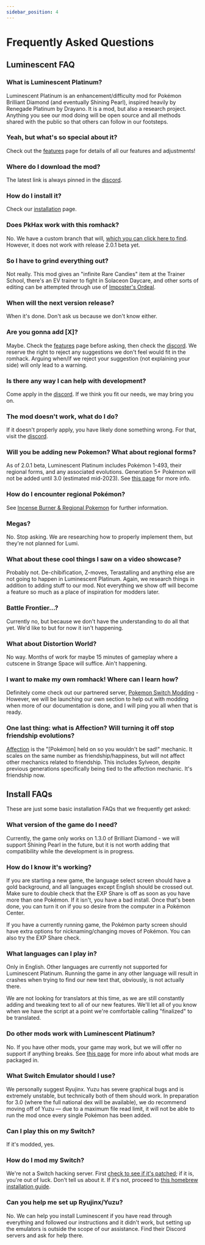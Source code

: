 ```yaml
---
sidebar_position: 4
---
```


# Frequently Asked Questions

## Luminescent FAQ

### What is Luminescent Platinum?
Luminescent Platinum is an enhancement/difficulty mod for Pokémon Brilliant Diamond (and eventually Shining Pearl), inspired heavily by Renegade Platinum by Drayano. It is a mod, but also a research project. Anything you see our mod doing will be open source and all methods shared with the public so that others can follow in our footsteps.

### Yeah, but what's so special about it?

Check out the [features](./features) page for details of all our features and adjustments!

### Where do I download the mod?

The latest link is always pinned in the [discord](https://discord.gg/luminescent).

### How do I install it?

Check our [installation](./category/installation) page.

### Does PkHax work with this romhack?

No. We have a custom branch that will, [which you can click here to find](https://github.com/hp3721/PKHeX-Luminescent/releases/). However, it does not work with release 2.0.1 beta yet.

### So I have to grind everything out?

Not really. This mod gives an "infinite Rare Candies" item at the Trainer School, there's an EV trainer to fight in Solaceon Daycare, and other sorts of editing can be attempted through use of [Imposter's Ordeal](https://github.com/Nifyr/Imposters-Ordeal/).

### When will the next version release?

When it's done. Don't ask us because we don't know either.

### Are you gonna add [X]?

Maybe. Check the [features](./features) page before asking, then check the [discord](https://discord.gg/luminescent). We reserve the right to reject any suggestions we don't feel would fit in the romhack. Arguing when/if we reject your suggestion (not explaining your side) will only lead to a warning.

### Is there any way I can help with development?

Come apply in the [discord](https://discord.gg/luminescent). If we think you fit our needs, we may bring you on.

### The mod doesn't work, what do I do?

If it doesn't properly apply, you have likely done something wrong. For that, visit the [discord](https://discord.gg/luminescent).

### Will you be adding new Pokemon? What about regional forms?

As of 2.0.1 beta, Luminescent Platinum includes Pokémon 1-493, their regional forms, and any associated evolutions. Generation 5+ Pokémon will not be added until 3.0 (estimated mid-2023). See [this page](./incense-regional) for more info.

### How do I encounter regional Pokémon?

See [Incense Burner & Regional Pokemon](./incense-regional) for further information.

### Megas?

No. Stop asking. We are researching how to properly implement them, but they're not planned for Lumi.

### What about these cool things I saw on a video showcase?

Probably not. De-chibification, Z-moves, Terastalling and anything else are not going to happen in Luminescent Platinum. Again, we research things in addition to adding stuff to our mod. Not everything we show off will become a feature so much as a place of inspiration for modders later.

### Battle Frontier...?

Currently no, but because we don't have the understanding to do all that yet. We'd like to but for now it isn't happening.

### What about Distortion World?

No way. Months of work for maybe 15 minutes of gameplay where a cutscene in Strange Space will suffice. Ain't happening.

### I want to make my own romhack! Where can I learn how?

Definitely come check out our partnered server, [Pokemon Switch Modding](https://discord.gg/8Dkm8YNmYy) - However, we will be launching our own section to help out with modding when more of our documentation is done, and I will ping you all when that is ready.

### One last thing: what is Affection? Will turning it off stop friendship evolutions?

[Affection](https://bulbapedia.bulbagarden.net/wiki/Affection) is the "[Pokémon] held on so you wouldn't be sad!" mechanic. It scales on the same number as friendship/happiness, but will not affect other mechanics related to friendship. This includes Sylveon, despite previous generations specifically being tied to the affection mechanic. It's friendship now.

## Install FAQs

These are just some basic installation FAQs that we frequently get asked:

### What version of the game do I need?

Currently, the game only works on 1.3.0 of Brilliant Diamond - we will support Shining Pearl in the future, but it is not worth adding that compatibility while the development is in progress.

### How do I know it's working?

If you are starting a new game, the language select screen should have a gold background, and all languages except English should be crossed out. Make sure to double check that the EXP Share is off as soon as you have more than one Pokémon. If it isn't, you have a bad install. Once that's been done, you can turn it on if you so desire from the computer in a Pokémon Center.

If you have a currently running game, the Pokémon party screen should have extra options for nicknaming/changing moves of Pokémon. You can also try the EXP Share check.

### What languages can I play in?

Only in English. Other languages are currently not supported for Luminescent Platinum. Running the game in any other language will result in crashes when trying to find our new text that, obviously, is not actually there.

We are not looking for translators at this time, as we are still constantly adding and tweaking text to all of our new features. We'll let all of you know when we have the script at a point we're comfortable calling "finalized" to be translated.

### Do other mods work with Luminescent Platinum?

No. If you have other mods, your game may work, but we will offer no support if anything breaks. See [this page](./mods) for more info about what mods are packaged in.

### What Switch Emulator should I use?

We personally suggest Ryujinx. Yuzu has severe graphical bugs and is extremely unstable, but technically both of them should work. In preparation for 3.0 (where the full national dex will be available), we do recommend moving off of Yuzu — due to a maximum file read limit, it will not be able to run the mod once every single Pokémon has been added.

### Can I play this on my Switch?

If it's modded, yes.

### How do I mod my Switch?

We're not a Switch hacking server. First [check to see if it's patched](https://ismyswitchpatched.com/); if it is, you're out of luck. Don't tell us about it. If it's not, proceed to [this homebrew installation guide](https://nh-server.github.io/switch-guide/).

### Can you help me set up Ryujinx/Yuzu?

No. We can help you install Luminescent if you have read through everything and followed our instructions and it didn't work, but setting up the emulators is outside the scope of our assistance. Find their Discord servers and ask for help there.
